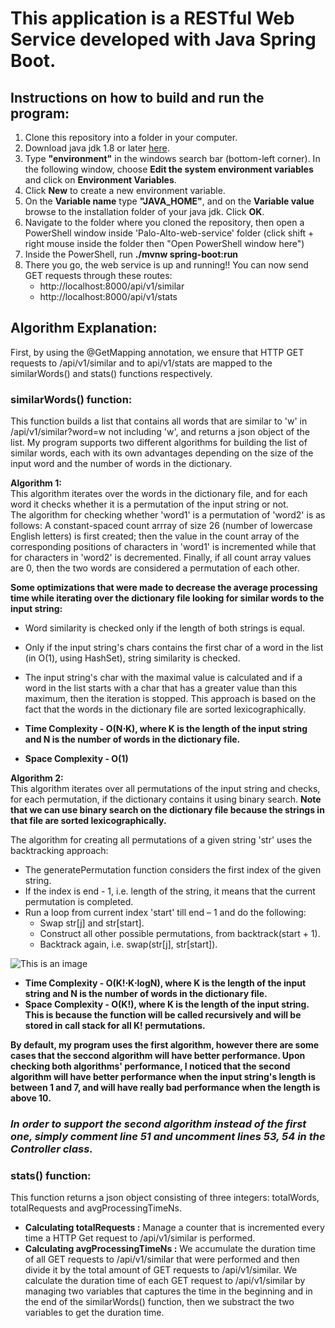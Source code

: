# This application is a RESTful Web Service developed with Java Spring Boot.
## Instructions on how to build and run the program:
1. Clone this repository into a folder in your computer.
2. Download java jdk 1.8 or later [here](https://www.oracle.com/java/technologies/downloads/).
3. Type **"environment"** in the windows search bar (bottom-left corner). In the following window, choose **Edit the system environment variables**  and click on **Environment Variables**.
4. Click **New** to create a new environment variable.
5. On the **Variable name** type **"JAVA_HOME"**, and on the **Variable value** browse to the installation folder of your java jdk. Click **OK**.   
6. Navigate to the folder where you cloned the repository, then open a PowerShell window inside 'Palo-Alto-web-service' folder (click shift + right mouse inside the folder then "Open PowerShell window here")
7. Inside the PowerShell, run **./mvnw spring-boot:run**
8. There you go, the web service is up and running!! You can now send GET requests through these routes:
   - http://localhost:8000/api/v1/similar
   - http://localhost:8000/api/v1/stats  
    
    
## Algorithm Explanation:
First, by using the @GetMapping annotation, we ensure that HTTP GET requests to /api/v1/similar and to api/v1/stats are mapped to the similarWords() and stats() functions respectively.
### similarWords() function:
This function builds a list that contains all words that are similar to 'w' in /api/v1/similar?word=w not including 'w', and returns a json object of the list. My program supports two different algorithms for building the list of similar words, each with its own advantages depending on the size of the input word and the number of words in the dictionary.  

**Algorithm 1:**  
This algorithm iterates over the words in the dictionary file, and for each word it checks whether it is a permutation of the input string or not.  
The algorithm for checking whether 'word1' is a permutation of 'word2' is as follows: 
A constant-spaced count arrray of size 26 (number of lowercase English letters) is first created; then the value in the count array of the corresponding positions of characters in 'word1' is incremented while that for characters in 'word2' is decremented. Finally, if all count array values are 0, then the two words are considered a permutation of each other.  
  
  
**Some optimizations that were made to decrease the average processing time while iterating over the dictionary file looking for similar words to the input string:**
- Word similarity is checked only if the length of both strings is equal. 
- Only if the input string's chars contains the first char of a word in the list (in O(1), using HashSet), string similarity is checked. 
- The input string's char with the maximal value is calculated and if a word in the list starts with a char that has a greater value than this maximum, then the iteration is stopped. This approach is based on the fact that the words in the dictionary file are sorted lexicographically.
      
- **Time Complexity - O(N⋅K), where K is the length of the input string and N is the number of words in the dictionary file.**  
- **Space Complexity - O(1)**  

**Algorithm 2:**  
This algorithm iterates over all permutations of the input string and checks, for each permutation, if the dictionary contains it using binary search. **Note that we can use binary search on the dictionary file because the strings in that file are sorted lexicographically.**  
  
  
The algorithm for creating all permutations of a given string 'str' uses the backtracking approach:  
- The generatePermutation function considers the first index of the given string.
- If the index is end - 1, i.e. length of the string, it means that the current permutation is completed.
- Run a loop from current index 'start' till end – 1 and do the following:
  - Swap str[j] and str[start].
  - Construct all other possible permutations, from backtrack(start + 1).
  - Backtrack again, i.e. swap(str[j], str[start]).
 
 ![This is an image](https://static.javatpoint.com/programs/images/program-to-find-all-the-permutations-of-a-string.png)  
   
   
 - **Time Complexity - O(K!⋅K⋅logN), where K is the length of the input string and N is the number of words in the dictionary file.**  
 - **Space Complexity - O(K!), where K is the length of the input string. This is because the function will be called recursively and will be stored in call stack for all K! permutations.**  
   
     
**By default, my program uses the first algorithm, however there are some cases that the seccond algorithm will have better performance. Upon checking both algorithms' performance, I noticed that the second algorithm will have better performance when the input string's length is between 1 and 7, and will have really bad performance when the length is above 10.**  
  
### *In order to support the second algorithm instead of the first one, simply comment line 51 and uncomment lines 53, 54 in the Controller class.*
  
  
  
  
### stats() function:
This function returns a json object consisting of three integers: totalWords, totalRequests and avgProcessingTimeNs. 

- **Calculating totalRequests :** Manage a counter that is incremented every time a HTTP Get request to /api/v1/similar is performed.
- **Calculating avgProcessingTimeNs :** We accumulate the duration time of all GET requests to /api/v1/similar that were performed and then divide it by the total amount of GET requests to /api/v1/similar. We calculate the duration time of each GET request to /api/v1/similar by managing two variables that captures the time in the beginning and in the end of the similarWords() function, then we substract the two variables to get the duration time.  
 
